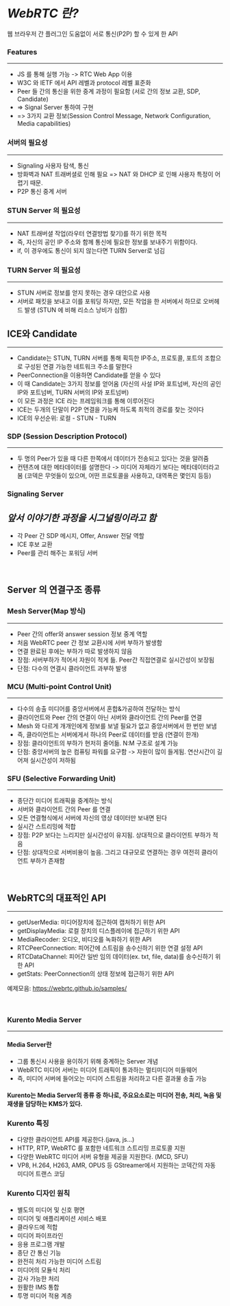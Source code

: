 # _WebRTC 란?_
웹 브라우저 간 플러그인 도움없이 서로 통신(P2P) 할 수 있게 한 API

### __Features__
-----------------------
- JS 를 통해 실행 가능 -> RTC Web App 이용
- W3C 와 IETF 에서 API 레벨과 protocol 레벨 표준화
- Peer 들 간의 통신을 위한 중계 과정이 필요함 (서로 간의 정보 교환, SDP, Candidate)
- => Signal Server 통하여 구현
- => 3가지 교환 정보(Session Control Message, Network Configuration, Media capabilities)

### 서버의 필요성
-----------------------
- Signaling 사용자 탐색, 통신
- 방화벽과 NAT 트래버셜로 인해 필요 => NAT 와 DHCP 로 인해 사용자 특정이 어렵기 때문.
- P2P 통신 중계 서버

### STUN Server 의 필요성
-----------------------
- NAT 트래버셜 작업(라우터 연결방법 찾기)를 하기 위한 목적
- 즉, 자신의 공인 IP 주소와 함께 통신에 필요한 정보를 보내주기 위함이다.
- if, 이 경우에도 통신이 되지 않는다면 TURN Server로 넘김

### TURN Server 의 필요성
-----------------------
- STUN 서버로 정보를 얻지 못하는 경우 대안으로 사용
- 서버로 패킷을 보내고 이를 포워딩 하지만, 모든 작업을 한 서버에서 하므로 오버헤드 발생 (STUN 에 비해 리소스 낭비가 심함)

## ICE와 Candidate
-----------------------
- Candidate는 STUN, TURN 서버를 통해 획득한 IP주소, 프로토콜, 포트의 조합으로 구성된 연결 가능한 네트워크 주소를 말한다
- PeerConnection을 이용하면 Candidate를 얻을 수 있다
- 이 때 Candidate는 3가지 정보를 얻어옴 (자신의 사설 IP와 포트넘버, 자신의 공인 IP와 포트넘버, TURN 서버의 IP와 포트넘버)
- 이 모든 과정은 ICE 라는 프레임워크를 통해 이루어진다
- ICE는 두개의 단말이 P2P 연결을 가능케 하도록 최적의 경로를 찾는 것이다
- ICE의 우선순위: 로컬 - STUN - TURN

### SDP (Session Description Protocol)
----------------------
- 두 명의 Peer가 있을 때 다른 한쪽에서 데이터가 전송되고 있다는 것을 알려줌
- 컨텐츠에 대한 메타데이터를 설명한다 -> 미디어 자체라기 보다는 메타데이터라고 봄 (코덱은 무엇들이 있으며, 어떤 프로토콜을 사용하고, 대역폭은 몇인지 등등)

### Signaling Server

_앞서 이야기한 과정을 시그널링이라고 함_ 
-----------------------
- 각 Peer 간 SDP 메시지, Offer, Answer 전달 역할
- ICE 후보 교환
- Peer를 관리 해주는 포워딩 서버

</br>

## __Server 의 연결구조 종류__

### Mesh Server(Map 방식)
----------------------
- Peer 간의 offer와 answer session 정보 중계 역할
- 처음 WebRTC peer 간 정보 교환시에 서버 부하가 발생함
- 연결 완료된 후에는 부하가 따로 발생하지 않음
- 장점: 서버부하가 적어서 자원이 적게 듦. Peer간 직접연결로 실시간성이 보장됨
- 단점: 다수의 연결시 클라이언트 과부하 발생

### MCU (Multi-point Control Unit)
----------------------
- 다수의 송출 미디어를 중앙서버에서 혼합&가공하여 전달하는 방식
- 클라이언트와 Peer 간의 연결이 아닌 서버와 클라이언트 간의 Peer를 연결
- Mesh 와 다르게 개개인에게 정보를 보낼 필요가 없고 중앙서버에서 한 번만 보냄
- 즉, 클라이언트는 서버에게서 하나의 Peer로 데이터를 받음 (연결이 한개)
- 장점: 클라이언트의 부하가 현저히 줄어듦. N:M 구조로 설계 가능
- 단점: 중앙서버의 높은 컴퓨팅 파워를 요구함 -> 자원이 많이 들게됨. 연산시간이 길어져 실시간성이 저하됨

### SFU (Selective Forwarding Unit)
----------------------
- 종단간 미디어 트래픽을 중계하는 방식
- 서버와 클라이언트 간의 Peer 를 연결
- 모든 연결형식에서 서버에 자신의 영상 데이터만 보내면 된다
- 실시간 스트리밍에 적합
- 장점: P2P 보다는 느리지만 실시간성이 유지됨. 상대적으로 클라이언트 부하가 적음
- 단점: 상대적으로 서버비용이 높음. 그리고 대규모로 연결하는 경우 여전히 클라이언트 부하가 존재함

</br>

## WebRTC의 대표적인 API
-----------------------
- getUserMedia: 미디어장치에 접근하여 캡처하기 위한 API
- getDisplayMedia: 로컬 장치의 디스플레이에 접근하기 위한 API
- MediaRecoder: 오디오, 비디오를 녹화하기 위한 API
- RTCPeerConnection: 피어간에 스트림을 송수신하기 위한 연결 설정 API
- RTCDataChannel: 피어간 일반 임의 데이터(ex. txt, file, data)를 송수신하기 위한 API
- getStats: PeerConnection의 상태 정보에 접근하기 위한 API


예제모음: https://webrtc.github.io/samples/

</br>

### Kurento Media Server
------------------------
#### Media Server란
- 그룹 통신시 사용을 용이하기 위해 중계하는 Server 개념
- WebRTC 미디어 서버는 미디어 트래픽이 통과하는 멀티미디어 미들웨어
- 즉, 미디어 서버에 들어오는 미디어 스트림을 처리하고 다른 결과물 송출 가능

#### Kurento는 Media Server의 종류 중 하나로, 주요요소로는 미디어 전송, 처리, 녹음 및 재생을 담당하는 KMS가 있다.

### Kurento 특징
- 다양한 클라이언트 API를 제공한다.(java, js...)
- HTTP, RTP, WebRTC 를 포함한 네트워크 스트리밍 프로토콜 지원
- 다양한 WebRTC 미디어 서버 유형을 제공을 지원한다. (MCD, SFU)
- VP8, H.264, H263, AMR, OPUS 등 GStreamer에서 지원하는 코덱간의 자동 미디어 트랜스 코딩

### Kurento 디자인 원칙
- 별도의 미디어 및 신호 평면
- 미디어 및 애플리케이션 서비스 배포
- 클라우드에 적합
- 미디어 파이프라인
- 응용 프로그램 개발
- 종단 간 통신 기능
- 완전히 처리 가능한 미디어 스트림
- 미디어의 모듈식 처리
- 감사 가능한 처리
- 원활한 IMS 통합
- 투명 미디어 적용 계층
